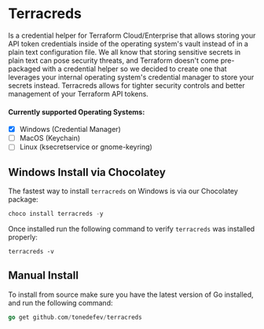 # Terracreds
Is a credential helper for Terraform Cloud/Enterprise that allows storing your API token credentials inside of the operating system's vault instead of in a plain text configuration file. We all know that storing sensitive secrets in plain text can pose security threats, and Terraform doesn't come pre-packaged with a credential helper so we decided to create one that leverages your internal operating system's credential manager to store your secrets instead. Terracreds allows for tighter security controls and better management of your Terraform API tokens.

#### Currently supported Operating Systems:
- [x] Windows (Credential Manager)
- [ ] MacOS (Keychain)
- [ ] Linux (ksecretservice or gnome-keyring)

## Windows Install via Chocolatey
The fastest way to install `terracreds` on Windows is via our Chocolatey package:
```powershell
choco install terracreds -y
```

Once installed run the following command to verify `terracreds` was installed properly:
```powerhsell
terracreds -v
```

## Manual Install
To install from source make sure you have the latest version of Go installed, and run the following command:
```go
go get github.com/tonedefev/terracreds 
```